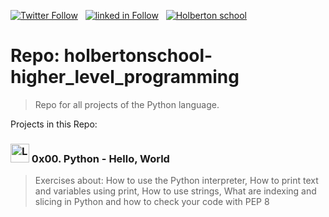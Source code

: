 [![Twitter Follow](https://img.shields.io/twitter/follow/jepez90?label=Follow%20me&style=social)](https://twitter.com/Jepez90) &nbsp; [![linked in Follow](https://img.shields.io/badge/LinkedIn-Follow-blue)](https://www.linkedin.com/in/jerson-p%C3%A9rez-010059a4/) &nbsp; [![Holberton school](https://img.shields.io/badge/Holberton_School-red)](https://twitter.com/HolbertonCOL)

# Repo: holbertonschool-higher_level_programming

 > Repo for all projects of the Python language.

 Projects in this Repo:

### <img src="https://i.imgur.com/4avMBAO.png" alt="Logo C" height="30"> 0x00. Python - Hello, World

> Exercises about: How to use the Python interpreter, How to print text and variables using print, How to use strings, What are indexing and slicing in Python and how to check your code with PEP 8
